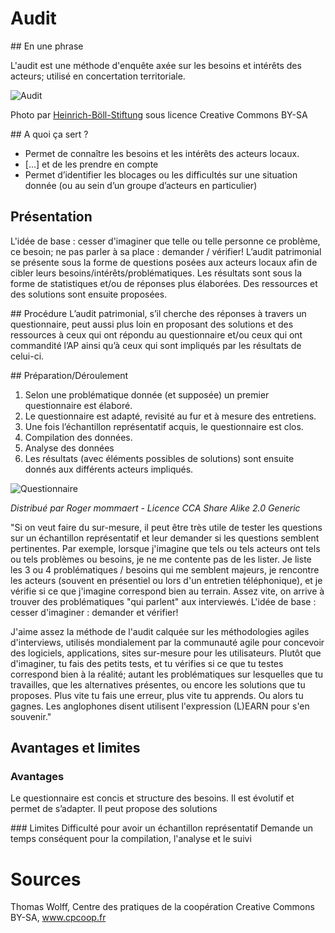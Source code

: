# Audit

## En une phrase  

L'audit est une méthode d'enquête axée sur les besoins et intérêts des acteurs; utilisé en concertation territoriale. 

![Audit](http://farm6.staticflickr.com/5527/13981256424_9658f31715_z.jpg)

Photo par [Heinrich-Böll-Stiftung](https://www.flickr.com/photos/boellstiftung/13981256424) sous licence Creative Commons BY-SA

## A quoi ça sert ?

* Permet de connaître les besoins et les intérêts des acteurs locaux. 
* [...] et de les prendre en compte 
* Permet d’identifier les blocages ou les difficultés sur une situation donnée (ou au sein d’un groupe d’acteurs en particulier)

## Présentation 

L'idée de base : cesser d'imaginer que telle ou telle personne ce problème, ce besoin; ne pas parler à sa place : demander / vérifier!
L’audit patrimonial se présente sous la forme de questions posées aux acteurs locaux afin de cibler leurs besoins/intérêts/problématiques. Les résultats sont sous la forme de statistiques et/ou de réponses plus élaborées. Des ressources et des solutions sont ensuite proposées.

## Procédure 
L’audit patrimonial, s’il cherche des réponses à travers un questionnaire, peut aussi plus loin en proposant des solutions et des ressources à ceux qui ont répondu au questionnaire et/ou ceux qui ont commandité l’AP ainsi qu’à ceux qui sont impliqués par les résultats de celui-ci.

## Préparation/Déroulement

1. Selon une problématique donnée (et supposée) un premier questionnaire est élaboré.
2. Le questionnaire est adapté, revisité au fur et à mesure des entretiens.
3. Une fois l’échantillon représentatif acquis, le questionnaire est clos.
4. Compilation des données.
5. Analyse des données
6. Les résultats (avec éléments possibles de solutions) sont ensuite donnés aux différents acteurs impliqués.

![Questionnaire](http://upload.wikimedia.org/wikipedia/commons/thumb/3/3c/Questionnaire_0001.jpg/640px-Questionnaire_0001.jpg)

*Distribué par Roger mommaert - Licence CCA Share Alike 2.0 Generic*

"Si on veut faire du sur-mesure, il peut être très utile de tester les questions sur un échantillon représentatif et leur demander si les questions semblent pertinentes. Par exemple, lorsque j'imagine que tels ou tels acteurs ont tels ou tels problèmes ou besoins, je ne me contente pas de les lister. Je liste les 3 ou 4 problématiques / besoins qui me semblent majeurs, je rencontre les acteurs (souvent en présentiel ou lors d'un entretien téléphonique), et je vérifie si ce que j'imagine correspond bien au terrain. Assez vite, on arrive à trouver des problématiques "qui parlent" aux interviewés. 
L'idée de base : cesser d'imaginer : demander et vérifier!

J'aime assez la méthode de l'audit calquée sur les méthodologies agiles d'interviews, utilisés mondialement par la communauté agile pour concevoir des logiciels, applications, sites sur-mesure pour les utilisateurs. Plutôt que d'imaginer, tu fais des petits tests, et tu vérifies si ce que tu testes correspond bien à la réalité; autant les problématiques sur lesquelles que tu travailles, que les alternatives présentes, ou encore les solutions que tu proposes. Plus vite tu fais une erreur, plus vite tu apprends. Ou alors tu gagnes. Les anglophones disent utilisent l'expression (L)EARN pour s'en souvenir."  


## Avantages et limites 

### Avantages 
Le questionnaire est concis et structure des besoins.
Il est évolutif et permet de s’adapter.
Il peut propose des solutions

### Limites 
Difficulté pour avoir un échantillon représentatif
Demande un temps conséquent pour la compilation, l'analyse et le suivi

# Sources

Thomas Wolff, Centre des pratiques de la coopération Creative Commons BY-SA, www.cpcoop.fr 
